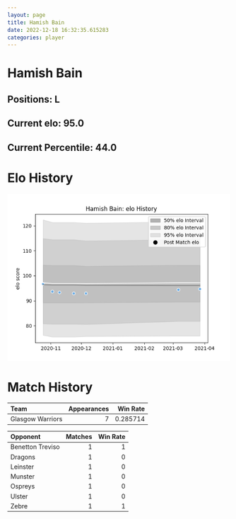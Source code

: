 ```yaml
---  
layout: page  
title: Hamish Bain  
date: 2022-12-18 16:32:35.615283  
categories: player  
---
```

# Hamish Bain

## Positions: L

## Current elo: 95.0

## Current Percentile: 44.0

# Elo History


![elo history](history_HamishBain.png)
# Match History


| Team             |   Appearances |   Win Rate |
|:-----------------|--------------:|-----------:|
| Glasgow Warriors |             7 |   0.285714 |

| Opponent         |   Matches |   Win Rate |
|:-----------------|----------:|-----------:|
| Benetton Treviso |         1 |          1 |
| Dragons          |         1 |          0 |
| Leinster         |         1 |          0 |
| Munster          |         1 |          0 |
| Ospreys          |         1 |          0 |
| Ulster           |         1 |          0 |
| Zebre            |         1 |          1 |